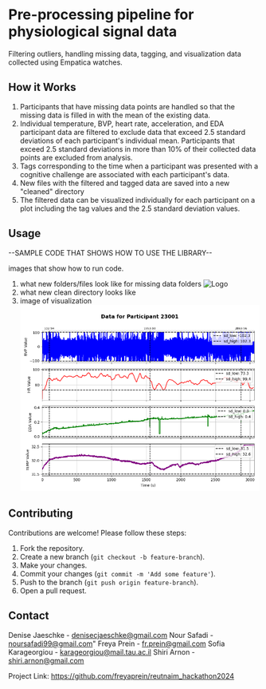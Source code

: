 # Pre-processing pipeline for physiological signal data
Filtering outliers, handling missing data, tagging, and visualization data collected using Empatica watches.


## How it Works

1. Participants that have missing data points are handled so that the missing data is filled in with the mean of the existing data.
2. Individual temperature, BVP, heart rate, acceleration, and EDA participant data are filtered to exclude data that exceed 2.5 standard deviations of each participant's individual mean. Participants that exceed 2.5 standard deviations in more than 10% of their collected data points are excluded from analysis.
3. Tags corresponding to the time when a participant was presented with a cognitive challenge are associated with each participant's data.
4. New files with the filtered and tagged data are saved into a new "cleaned" directory
5. The filtered data can be visualized individually for each participant on a plot including the tag values and the 2.5 standard deviation values.


## Usage
--SAMPLE CODE THAT SHOWS HOW TO USE THE LIBRARY--

images that show how to run code. 
1. what new folders/files look like for missing data folders
![Logo](clean_individual_folder.png)
2. what new clean directory looks like
3. image of visualization
![Logo](example_figure_rn23001.png)



## Contributing
Contributions are welcome! Please follow these steps:
1. Fork the repository.
2. Create a new branch (`git checkout -b feature-branch`).
3. Make your changes.
4. Commit your changes (`git commit -m 'Add some feature'`).
5. Push to the branch (`git push origin feature-branch`).
6. Open a pull request.


## Contact


Denise Jaeschke - denisecjaeschke@gmail.com
Nour Safadi - noursafadi99@gmail.com"
Freya Prein - fr.prein@gmail.com
Sofia Karageorgiou - karageorgiou@mail.tau.ac.il
Shiri Arnon - shiri.arnon@gmail.com

Project Link: https://github.com/freyaprein/reutnaim_hackathon2024